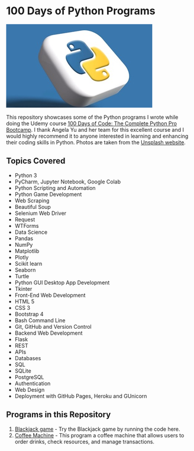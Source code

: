 # 100 Days of Python Programs

![100-days-of-code](python.jpg)


This repository showcases some of the Python programs I wrote while doing the Udemy course [100 Days of Code: The Complete Python Pro Bootcamp](http://www.udemy.com/course/100-days-of-code/). I thank Angela Yu and her team for this excellent course and I would highly recommend it to anyone interested in learning and enhancing their coding skills in Python. Photos are taken from the [Unsplash website](https://unsplash.com).


## Topics Covered

- Python 3
- PyCharm, Jupyter Notebook, Google Colab
- Python Scripting and Automation
- Python Game Development
- Web Scraping
- Beautiful Soup
- Selenium Web Driver
- Request
- WTForms
- Data Science
- Pandas
- NumPy
- Matplotlib
- Plotly
- Scikit learn
- Seaborn
- Turtle
- Python GUI Desktop App Development
- Tkinter
- Front-End Web Development
- HTML 5
- CSS 3
- Bootstrap 4
- Bash Command Line
- Git, GitHub and Version Control
- Backend Web Development
- Flask
- REST
- APIs
- Databases
- SQL
- SQLite
- PostgreSQL
- Authentication
- Web Design
- Deployment with GitHub Pages, Heroku and GUnicorn

## Programs in this Repository

1) [Blackjack game](Blackjack) - Try the Blackjack game by running the code here.
2) [Coffee Machine](Coffee-machine) - This program a coffee machine that allows users to order drinks, check resources, and manage transactions.



